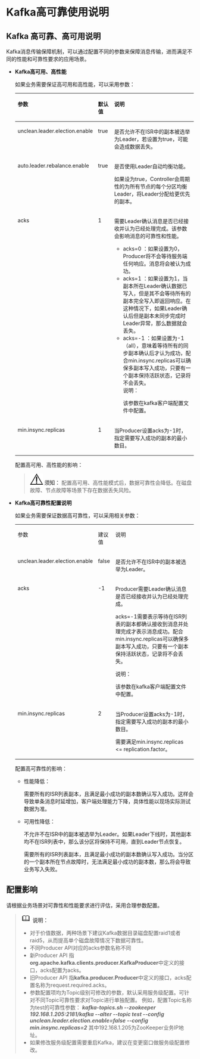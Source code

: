# Kafka高可靠使用说明<a name="mrs_03_0198"></a>

## Kafka 高可靠、高可用说明<a name="zh-cn_topic_0167274830_section13352172843014"></a>

Kafka消息传输保障机制，可以通过配置不同的参数来保障消息传输，进而满足不同的性能和可靠性要求的应用场景。

-   **Kafka高可用、高性能**

    如果业务需要保证高可用和高性能，可以采用参数：

    <a name="zh-cn_topic_0167274830_table184941310114317"></a>
    <table><thead align="left"><tr id="zh-cn_topic_0167274830_row157614102438"><th class="cellrowborder" valign="top" width="26%" id="mcps1.1.4.1.1"><p id="zh-cn_topic_0167274830_p1557681015437"><a name="zh-cn_topic_0167274830_p1557681015437"></a><a name="zh-cn_topic_0167274830_p1557681015437"></a>参数</p>
    </th>
    <th class="cellrowborder" valign="top" width="10%" id="mcps1.1.4.1.2"><p id="zh-cn_topic_0167274830_p18576141017437"><a name="zh-cn_topic_0167274830_p18576141017437"></a><a name="zh-cn_topic_0167274830_p18576141017437"></a>默认值</p>
    </th>
    <th class="cellrowborder" valign="top" width="64%" id="mcps1.1.4.1.3"><p id="zh-cn_topic_0167274830_p1857611016439"><a name="zh-cn_topic_0167274830_p1857611016439"></a><a name="zh-cn_topic_0167274830_p1857611016439"></a>说明</p>
    </th>
    </tr>
    </thead>
    <tbody><tr id="zh-cn_topic_0167274830_row105761510154316"><td class="cellrowborder" valign="top" width="26%" headers="mcps1.1.4.1.1 "><p id="zh-cn_topic_0167274830_p1657614103433"><a name="zh-cn_topic_0167274830_p1657614103433"></a><a name="zh-cn_topic_0167274830_p1657614103433"></a>unclean.leader.election.enable</p>
    </td>
    <td class="cellrowborder" valign="top" width="10%" headers="mcps1.1.4.1.2 "><p id="zh-cn_topic_0167274830_p185761310114312"><a name="zh-cn_topic_0167274830_p185761310114312"></a><a name="zh-cn_topic_0167274830_p185761310114312"></a>true</p>
    </td>
    <td class="cellrowborder" valign="top" width="64%" headers="mcps1.1.4.1.3 "><p id="zh-cn_topic_0167274830_p8576410164319"><a name="zh-cn_topic_0167274830_p8576410164319"></a><a name="zh-cn_topic_0167274830_p8576410164319"></a>是否允许不在ISR中的副本被选举为Leader，若设置为true，可能会造成数据丢失。</p>
    </td>
    </tr>
    <tr id="zh-cn_topic_0167274830_row14576201019435"><td class="cellrowborder" valign="top" width="26%" headers="mcps1.1.4.1.1 "><p id="zh-cn_topic_0167274830_p657618108434"><a name="zh-cn_topic_0167274830_p657618108434"></a><a name="zh-cn_topic_0167274830_p657618108434"></a>auto.leader.rebalance.enable</p>
    </td>
    <td class="cellrowborder" valign="top" width="10%" headers="mcps1.1.4.1.2 "><p id="zh-cn_topic_0167274830_p135767105433"><a name="zh-cn_topic_0167274830_p135767105433"></a><a name="zh-cn_topic_0167274830_p135767105433"></a>true</p>
    </td>
    <td class="cellrowborder" valign="top" width="64%" headers="mcps1.1.4.1.3 "><p id="zh-cn_topic_0167274830_p64841155185920"><a name="zh-cn_topic_0167274830_p64841155185920"></a><a name="zh-cn_topic_0167274830_p64841155185920"></a>是否使用Leader自动均衡功能。</p>
    <p id="zh-cn_topic_0167274830_p1357612107436"><a name="zh-cn_topic_0167274830_p1357612107436"></a><a name="zh-cn_topic_0167274830_p1357612107436"></a>如果设为true，Controller会周期性的为所有节点的每个分区均衡Leader，将Leader分配给更优先的副本。</p>
    </td>
    </tr>
    <tr id="zh-cn_topic_0167274830_row1657701018436"><td class="cellrowborder" valign="top" width="26%" headers="mcps1.1.4.1.1 "><p id="zh-cn_topic_0167274830_p4577191004312"><a name="zh-cn_topic_0167274830_p4577191004312"></a><a name="zh-cn_topic_0167274830_p4577191004312"></a>acks</p>
    </td>
    <td class="cellrowborder" valign="top" width="10%" headers="mcps1.1.4.1.2 "><p id="zh-cn_topic_0167274830_p15577171024316"><a name="zh-cn_topic_0167274830_p15577171024316"></a><a name="zh-cn_topic_0167274830_p15577171024316"></a>1</p>
    </td>
    <td class="cellrowborder" valign="top" width="64%" headers="mcps1.1.4.1.3 "><p id="zh-cn_topic_0167274830_p194641391446"><a name="zh-cn_topic_0167274830_p194641391446"></a><a name="zh-cn_topic_0167274830_p194641391446"></a>需要Leader确认消息是否已经接收并认为已经处理完成。该参数会影响消息的可靠性和性能。</p>
    <a name="zh-cn_topic_0167274830_ul94002931718"></a><a name="zh-cn_topic_0167274830_ul94002931718"></a><ul id="zh-cn_topic_0167274830_ul94002931718"><li>acks=0 ：如果设置为0，Producer将不会等待服务端任何响应。消息将会被认为成功。</li><li>acks=1 ：如果设置为1，当副本所在Leader确认数据已写入，但是其不会等待所有的副本完全写入即返回响应。在这种情况下，如果Leader确认后但是副本未同步完成时Leader异常，那么数据就会丢失。</li><li>acks=-1 ：如果设置为-1（all），意味着等待所有的同步副本确认后才认为成功，配合min.insync.replicas可以确保多副本写入成功，只要有一个副本保持活跃状态，记录将不会丢失。<div class="note" id="note52701758279"><a name="note52701758279"></a><a name="note52701758279"></a><span class="notetitle"> 说明： </span><div class="notebody"><p id="p152701451274"><a name="p152701451274"></a><a name="p152701451274"></a>该参数在kafka客户端配置文件中配置。</p>
    </div></div>
    </li></ul>
    </td>
    </tr>
    <tr id="zh-cn_topic_0167274830_row4919345439"><td class="cellrowborder" valign="top" width="26%" headers="mcps1.1.4.1.1 "><p id="zh-cn_topic_0167274830_p55772010144315"><a name="zh-cn_topic_0167274830_p55772010144315"></a><a name="zh-cn_topic_0167274830_p55772010144315"></a>min.insync.replicas</p>
    </td>
    <td class="cellrowborder" valign="top" width="10%" headers="mcps1.1.4.1.2 "><p id="zh-cn_topic_0167274830_p2577510114314"><a name="zh-cn_topic_0167274830_p2577510114314"></a><a name="zh-cn_topic_0167274830_p2577510114314"></a>1</p>
    </td>
    <td class="cellrowborder" valign="top" width="64%" headers="mcps1.1.4.1.3 "><p id="zh-cn_topic_0167274830_p7577171017434"><a name="zh-cn_topic_0167274830_p7577171017434"></a><a name="zh-cn_topic_0167274830_p7577171017434"></a>当Producer设置acks为-1时，指定需要写入成功的副本的最小数目。</p>
    </td>
    </tr>
    </tbody>
    </table>

    配置高可用、高性能的影响：

    >![](public_sys-resources/icon-notice.gif) **须知：** 
    >配置高可用、高性能模式后，数据可靠性会降低。在磁盘故障、节点故障等场景下存在数据丢失风险。

-   **Kafka高可靠性配置说明**

    如果业务需要保证数据高可靠性，可以采用相关参数：

    <a name="zh-cn_topic_0167274830_table1486721814582"></a>
    <table><tbody><tr id="zh-cn_topic_0167274830_row1691731855816"><td class="cellrowborder" valign="top" width="26%"><p id="zh-cn_topic_0167274830_p12918818185817"><a name="zh-cn_topic_0167274830_p12918818185817"></a><a name="zh-cn_topic_0167274830_p12918818185817"></a>参数</p>
    </td>
    <td class="cellrowborder" valign="top" width="10%"><p id="zh-cn_topic_0167274830_p0918111814583"><a name="zh-cn_topic_0167274830_p0918111814583"></a><a name="zh-cn_topic_0167274830_p0918111814583"></a>建议值</p>
    </td>
    <td class="cellrowborder" valign="top" width="64%"><p id="zh-cn_topic_0167274830_p59183188584"><a name="zh-cn_topic_0167274830_p59183188584"></a><a name="zh-cn_topic_0167274830_p59183188584"></a>说明</p>
    </td>
    </tr>
    <tr id="zh-cn_topic_0167274830_row1891841819583"><td class="cellrowborder" valign="top" width="26%"><p id="zh-cn_topic_0167274830_p391891810586"><a name="zh-cn_topic_0167274830_p391891810586"></a><a name="zh-cn_topic_0167274830_p391891810586"></a>unclean.leader.election.enable</p>
    </td>
    <td class="cellrowborder" valign="top" width="10%"><p id="zh-cn_topic_0167274830_p1791814186587"><a name="zh-cn_topic_0167274830_p1791814186587"></a><a name="zh-cn_topic_0167274830_p1791814186587"></a>false</p>
    </td>
    <td class="cellrowborder" valign="top" width="64%"><p id="zh-cn_topic_0167274830_p189181618175813"><a name="zh-cn_topic_0167274830_p189181618175813"></a><a name="zh-cn_topic_0167274830_p189181618175813"></a>是否允许不在ISR中的副本被选举为Leader。</p>
    </td>
    </tr>
    <tr id="zh-cn_topic_0167274830_row2084062916584"><td class="cellrowborder" valign="top" width="26%"><p id="zh-cn_topic_0167274830_p1683432945820"><a name="zh-cn_topic_0167274830_p1683432945820"></a><a name="zh-cn_topic_0167274830_p1683432945820"></a>acks</p>
    </td>
    <td class="cellrowborder" valign="top" width="10%"><p id="zh-cn_topic_0167274830_p12834112915583"><a name="zh-cn_topic_0167274830_p12834112915583"></a><a name="zh-cn_topic_0167274830_p12834112915583"></a>-1</p>
    </td>
    <td class="cellrowborder" valign="top" width="64%"><p id="zh-cn_topic_0167274830_p148341829135818"><a name="zh-cn_topic_0167274830_p148341829135818"></a><a name="zh-cn_topic_0167274830_p148341829135818"></a>Producer需要Leader确认消息是否已经接收并认为已经处理完成。</p>
    <p id="zh-cn_topic_0167274830_p78341129145815"><a name="zh-cn_topic_0167274830_p78341129145815"></a><a name="zh-cn_topic_0167274830_p78341129145815"></a>acks=-1需要表示等待在ISR列表的副本都确认接收到消息并处理完成才表示消息成功。配合min.insync.replicas可以确保多副本写入成功，只要有一个副本保持活跃状态，记录将不会丢失。</p>
    <div class="note" id="note1171033112710"><a name="note1171033112710"></a><a name="note1171033112710"></a><span class="notetitle"> 说明： </span><div class="notebody"><p id="p1317203310278"><a name="p1317203310278"></a><a name="p1317203310278"></a>该参数在kafka客户端配置文件中配置。</p>
    </div></div>
    </td>
    </tr>
    <tr id="zh-cn_topic_0167274830_row18840152955818"><td class="cellrowborder" valign="top" width="26%"><p id="zh-cn_topic_0167274830_p108340299588"><a name="zh-cn_topic_0167274830_p108340299588"></a><a name="zh-cn_topic_0167274830_p108340299588"></a>min.insync.replicas</p>
    </td>
    <td class="cellrowborder" valign="top" width="10%"><p id="zh-cn_topic_0167274830_p983420299583"><a name="zh-cn_topic_0167274830_p983420299583"></a><a name="zh-cn_topic_0167274830_p983420299583"></a>2</p>
    </td>
    <td class="cellrowborder" valign="top" width="64%"><p id="zh-cn_topic_0167274830_p583482913589"><a name="zh-cn_topic_0167274830_p583482913589"></a><a name="zh-cn_topic_0167274830_p583482913589"></a>当Producer设置acks为-1时，指定需要写入成功的副本的最小数目。</p>
    <p id="zh-cn_topic_0167274830_p43901435141810"><a name="zh-cn_topic_0167274830_p43901435141810"></a><a name="zh-cn_topic_0167274830_p43901435141810"></a>需要满足min.insync.replicas &lt;= replication.factor。</p>
    </td>
    </tr>
    </tbody>
    </table>

    配置高可靠性的影响：

    -   性能降低：

        需要所有的ISR列表副本，且满足最小成功的副本数确认写入成功。这样会导致单条消息时延增加，客户端处理能力下降，具体性能以现场实际测试数据为准。

    -   可用性降低：

        不允许不在ISR中的副本被选举为Leader。如果Leader下线时，其他副本均不在ISR列表中，那么该分区将保持不可用，直到Leader节点恢复。

        需要所有的ISR列表副本，且满足最小成功的副本数确认写入成功。当分区的一个副本所在节点故障时，无法满足最小成功的副本数，那么将会导致业务写入失败。



## 配置影响<a name="zh-cn_topic_0167274830_section1833312011532"></a>

请根据业务场景对可靠性和性能要求进行评估，采用合理参数配置。

>![](public_sys-resources/icon-note.gif) **说明：** 
>-   对于价值数据，两种场景下建议Kafka数据目录磁盘配置raid1或者raid5，从而提高单个磁盘故障情况下数据可靠性。
>-   不同Producer API对应的acks参数名称不同
>    -   新Producer API
>        指**org.apache.kafka.clients.producer.KafkaProducer**中定义的接口，acks配置为acks。
>    -   旧Producer API
>        指**kafka.producer.Producer**中定义的接口，acks配置名称为request.required.acks。
>-   参数配置项均为Topic级别可修改的参数，默认采用服务级配置。可针对不同Topic可靠性要求对Topic进行单独配置。
>    例如，配置Topic名称为test的可靠性参数：
>    _**kafka-topics.sh --zookeeper 192.168.1.205:2181/kafka --alter --topic test  --config  unclean.leader.election.enable=false --config min.insync.replicas=2**_
>    其中192.168.1.205为ZooKeeper业务IP地址。
>-   如果修改服务级配置需要重启Kafka，建议在变更窗口做服务级配置修改。

